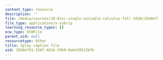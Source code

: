 ```yaml
---
content_type: resource
description: ''
file: /media/courses/18-01sc-single-variable-calculus-fall-2010/3560ef91258f4636fdb90ab439512bfb_PNTnmH6jsRI.srt
file_type: application/x-subrip
learning_resource_types: []
ocw_type: OCWFile
parent_uid: null
resourcetype: Other
title: 3play caption file
uid: 3560ef91-258f-4636-fdb9-0ab439512bfb
---
```

